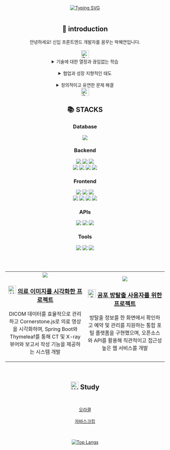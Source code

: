 <link rel="preconnect" href="https://fonts.googleapis.com">
<link rel="preconnect" href="https://fonts.gstatic.com" crossorigin>
<link href="https://fonts.googleapis.com/css2?family=Lacquer&display=swap" rel="stylesheet">


<br><br>
<div align="center">
<a href="https://github.com/hyeyeon9037"><img src="https://readme-typing-svg.demolab.com?font=Lacquer&size=37&pause=1000&color=7B50678A&center=true&width=500&height=80&lines=welcome+to+hyeyeon's+github" alt="Typing SVG" /></a>
</div>

<br>


<div align="center">

  <h2> 👩 introduction </h2>
안녕하세요! 신입 프론트엔드 개발자를 꿈꾸는 박혜연입니다. <br><br>
<img src="https://raw.githubusercontent.com/Tarikul-Islam-Anik/Animated-Fluent-Emojis/master/Emojis/Hand%20gestures/Backhand%20Index%20Pointing%20Down%20Light%20Skin%20Tone.png" alt="Backhand Index Pointing Down Light Skin Tone" width="25" height="25" />
<br>
 <details>
<summary>
  기술에 대한 열정과 끊임없는 학습
</summary>
새로운 기술을 배우고, 이를 통해 문제를 해결하는 것에 큰 열정을 가지고 있습니다. <br>
백엔드와 프론트엔드 모두에 관심이 많고, 사용자의 입장에서 최적의 경험을 제공하기 위해 항상 고민합니다.
</details>
<br>
 <details>
<summary>
  협업과 성장 지향적인 태도
</summary>
팀워크와 협업을 통해 더 나은 결과를 얻는 것이 중요하다고 생각합니다.<br>
다양한 사람들과의 소통을 통해 성장하며, 문제 해결에 있어 빠르고 효율적인 방법을 찾는 것을 즐깁니다.
</details>
<br>
 <details>
<summary>
창의적이고 유연한 문제 해결
</summary>
창의적인 문제 해결과 효율적인 코드 작성에 대해 항상 고민합니다.<br>
백엔드와 프론트엔드의 다양한 기술을 접하며, 변화하는 요구에 맞춰 유연하게 대처할 수 있는 능력을 키우고 있습니다.
</details>
<img src="https://raw.githubusercontent.com/Tarikul-Islam-Anik/Animated-Fluent-Emojis/master/Emojis/Hand%20gestures/Backhand%20Index%20Pointing%20Up%20Light%20Skin%20Tone.png" alt="Backhand Index Pointing Up Light Skin Tone" width="25" height="25" />
<br>

  <h2>📚 STACKS</h2>
  
  <!-- Database -->
  <h3>Database</h3>
  <div>
    <img src="https://img.shields.io/badge/oracle-F80000?style=for-the-badge&logo=oracle&logoColor=white">
  </div>
  
  <!-- Server -->
  <h3>Backend</h3>
  <div>
    <img src="https://img.shields.io/badge/java-007396?style=for-the-badge&logo=java&logoColor=white">
    <img src="https://img.shields.io/badge/spring boot-6DB33F?style=for-the-badge&logo=springboot&logoColor=white">
    <img src="https://img.shields.io/badge/spring security-6DB33F?style=for-the-badge&logo=springsecurity&logoColor=white">
  </div>
  <div>
    <img src="https://img.shields.io/badge/jpa-6DB33F?style=for-the-badge&logo=jpa&logoColor=white">
    <img src="https://img.shields.io/badge/node.js-339933?style=for-the-badge&logo=node.js&logoColor=white">
    <img src="https://img.shields.io/badge/thymeleaf-005F9E?style=for-the-badge&logo=thymeleaf&logoColor=white">
    <img src="https://img.shields.io/badge/apache tomcat-F8DC75?style=for-the-badge&logo=apachetomcat&logoColor=black">
  </div>

  <!-- Frontend -->
  <h3>Frontend</h3>
  <div>
    <img src="https://img.shields.io/badge/javascript-F7DF1E?style=for-the-badge&logo=javascript&logoColor=black">
    <img src="https://img.shields.io/badge/react-61DAFB?style=for-the-badge&logo=react&logoColor=black">
    <img src="https://img.shields.io/badge/redux-764ABC?style=for-the-badge&logo=redux&logoColor=white">
  </div>
  <div>
    <img src="https://img.shields.io/badge/html-E34F26?style=for-the-badge&logo=html5&logoColor=white">
    <img src="https://img.shields.io/badge/css-1572B6?style=for-the-badge&logo=css3&logoColor=white">
    <img src="https://img.shields.io/badge/bootstrap-7952B3?style=for-the-badge&logo=bootstrap&logoColor=white">
    <img src="https://img.shields.io/badge/jquery-0769AD?style=for-the-badge&logo=jquery&logoColor=white">
  </div>

  <!-- APIs -->
  <h3>APIs</h3>
  <div>
    <img src="https://img.shields.io/badge/naver maps-03C75A?style=for-the-badge&logo=naver&logoColor=white">
    <img src="https://img.shields.io/badge/naver coordinates API-03C75A?style=for-the-badge&logo=naver&logoColor=white">
    <img src="https://img.shields.io/badge/kakao address API-FFCD00?style=for-the-badge&logo=kakaotalk&logoColor=black">
  </div>
  
  <!-- Tools -->
  <h3>Tools</h3>
  <div>
    <img src="https://img.shields.io/badge/git-F05032?style=for-the-badge&logo=git&logoColor=white">
    <img src="https://img.shields.io/badge/github-181717?style=for-the-badge&logo=github&logoColor=white">
    <img src="https://img.shields.io/badge/vs code-007ACC?style=for-the-badge&logo=visualstudiocode&logoColor=white">
  </div>

<br><br>

<table>
  <tr>
    <td align="center" width="50%">
      <a href="https://github.com/hyeyeon9037/Dicom_Project"> <img src="https://github.com/user-attachments/assets/8557b558-de7c-45c2-a87a-6106bcf39a07"></a>
      <h3><img src="https://raw.githubusercontent.com/Tarikul-Islam-Anik/Animated-Fluent-Emojis/master/Emojis/People%20with%20professions/Health%20Worker%20Light%20Skin%20Tone.png" alt="Health Worker Light Skin Tone" width="25" height="25" /> <a href="https://github.com/hyeyeon9037/Dicom_Project">의료 이미지를 시각화한 프로젝트</a></h3>
      <p>DICOM 데이터를 효율적으로 관리하고 Cornerstone.js로 의료 영상을 시각화하며, Spring Boot와 Thymeleaf를 통해 CT 및 X-ray 뷰어와 보고서 작성 기능을 제공하는 시스템 개발</p>
    </td>
    <td align="center" width="50%">
      <a href="https://github.com/hyeyeon9037/ECR_project"><img src="https://github.com/user-attachments/assets/06a4c399-3a5b-4a43-a844-5b9949aecb0b"></a>
      <h3><img src="https://raw.githubusercontent.com/Tarikul-Islam-Anik/Animated-Fluent-Emojis/master/Emojis/Smilies/Smiling%20Face%20with%20Horns.png" alt="Smiling Face with Horns" width="25" height="25" /> <a href="https://github.com/hyeyeon9037/ECR_project">공포 방탈출 사용자를 위한 프로젝트</a></h3>
      <p> 방탈출 정보를 한 화면에서 확인하고 예약 및 관리를 지원하는 통합 포털 플랫폼을 구현했으며, 오픈소스와 API를 활용해 직관적이고 접근성 높은 웹 서비스를 개발</p>
    </td>
  </tr>
</table>

<br>

<h2> <img src="https://raw.githubusercontent.com/Tarikul-Islam-Anik/Animated-Fluent-Emojis/master/Emojis/People%20with%20professions/Woman%20Technologist%20Light%20Skin%20Tone.png" alt="Woman Technologist Light Skin Tone" width="25" height="25" /> Study </h2>


<br>

[오라클](https://www.notion.so/29bede9df7234803be9bf975a2b37419)
<br><br>
[자바스크립](https://www.notion.so/e88d580ad4ae47bb8c1231202f237ab6#f4ce1b8607ef4a829b4b8fc9ceb03c19)


<br><br>
[![Top Langs](https://github-readme-stats.vercel.app/api/top-langs/?username=hyeyeon9037)](https://github.com/anuraghazra/github-readme-stats)

</div>
